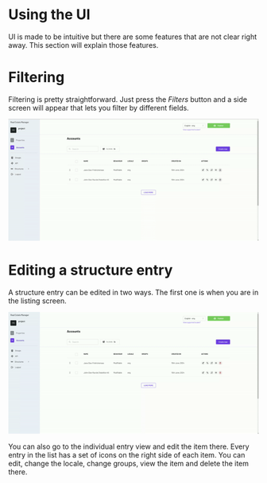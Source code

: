 # Using the UI

UI is made to be intuitive but there are some features that are not clear right away. This section will
explain those features. 

# Filtering

Filtering is pretty straightforward. Just press the _Filters_ button and a side screen will appear that lets
you filter by different fields. 

![Using filters](_images/using_the_ui_filters.gif 'Using filters')

# Editing a structure entry

A structure entry can be edited in two ways. The first one is when you are in the listing screen. 

![Editing an entry](_images/using_the_ui_editing.gif 'Editing an entry')

You can also go to the individual entry view and edit the item there. Every entry in the list has a set of icons
on the right side of each item. You can edit, change the locale, change groups, view the item and delete the item there.




